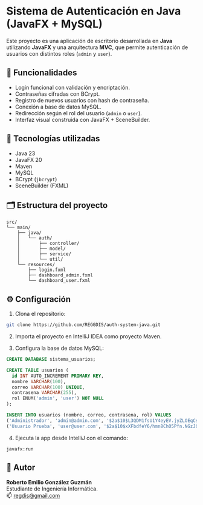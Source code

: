 # Sistema de Autenticación en Java (JavaFX + MySQL)

Este proyecto es una aplicación de escritorio desarrollada en **Java** utilizando **JavaFX** y una arquitectura **MVC**, que permite autenticación de usuarios con distintos roles (`admin` y `user`).

## 🔐 Funcionalidades
- Login funcional con validación y encriptación.
- Contraseñas cifradas con BCrypt.
- Registro de nuevos usuarios con hash de contraseña.
- Conexión a base de datos MySQL.
- Redirección según el rol del usuario (`admin` o `user`).
- Interfaz visual construida con JavaFX + SceneBuilder.

## 🧰 Tecnologías utilizadas
- Java 23
- JavaFX 20
- Maven
- MySQL
- BCrypt (`jbcrypt`)
- SceneBuilder (FXML)

## 🗂️ Estructura del proyecto

```
src/
└── main/
    ├── java/
    │   └── auth/
    │       ├── controller/
    │       ├── model/
    │       ├── service/
    │       └── util/
    └── resources/
        ├── login.fxml
        ├── dashboard_admin.fxml
        └── dashboard_user.fxml
```

## ⚙️ Configuración

1. Clona el repositorio:
```bash
git clone https://github.com/REGGDIS/auth-system-java.git
```

2. Importa el proyecto en IntelliJ IDEA como proyecto Maven.

3. Configura la base de datos MySQL:

```sql
CREATE DATABASE sistema_usuarios;

CREATE TABLE usuarios (
  id INT AUTO_INCREMENT PRIMARY KEY,
  nombre VARCHAR(100),
  correo VARCHAR(100) UNIQUE,
  contrasena VARCHAR(255),
  rol ENUM('admin', 'user') NOT NULL
);

INSERT INTO usuarios (nombre, correo, contrasena, rol) VALUES
('Administrador', 'admin@admin.com', '$2a$10$L3QDM1fsU1Y4eyEV.jyZLOEqCsrSM/q4FQlpMG0NUAlfjL7gzN7d2', 'admin'),
('Usuario Prueba', 'user@user.com', '$2a$10$xXFbdfeY6/hmn8ChO5Pfn.NGzJO3fZ5WEfePyxVptlGQMeMtCyJk.', 'user');
```

4. Ejecuta la app desde IntelliJ con el comando:
```
javafx:run
```

## 🙋 Autor
**Roberto Emilio González Guzmán**  
Estudiante de Ingeniería Informática.  
📫 regdis@gmail.com